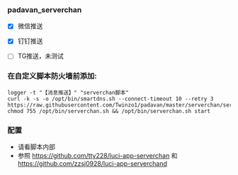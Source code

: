 ### padavan_serverchan

* [x] 微信推送

* [x] 钉钉推送

* [ ] TG推送，未测试

### 在自定义脚本防火墙前添加:

```
logger -t "【消息推送】" "serverchan脚本"
curl -k -s -o /opt/bin/smartdns.sh --connect-timeout 10 --retry 3 https://raw.githubusercontent.com/Twinzo1/padavan/master/serverchan/serverchan.sh
chmod 755 /opt/bin/serverchan.sh && /opt/bin/serverchan.sh start
```
### 配置
* 请看脚本内部
* 参照 https://github.com/tty228/luci-app-serverchan 和 https://github.com/zzsj0928/luci-app-serverchand

